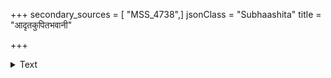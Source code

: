 +++
secondary_sources = [ "MSS_4738",]
jsonClass = "Subhaashita"
title = "आदृतकुपितभवानी"

+++

<details><summary>Text</summary>

आदृतकुपितभवानी- कृतकरमालादिबन्धनव्यसनः।  
केलिकलाकलहादौ देवो वः शंकरः पायात्॥
</details>
